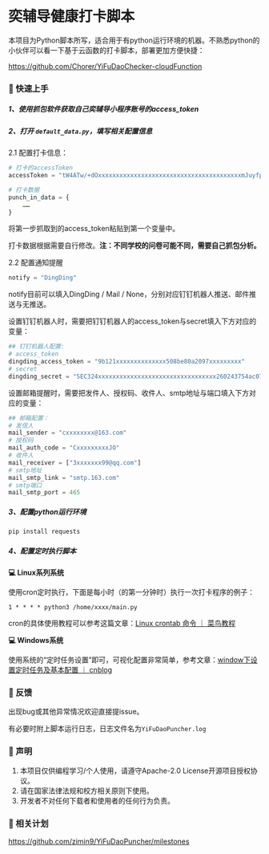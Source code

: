 # 奕辅导健康打卡脚本

本项目为Python脚本所写，适合用于有python运行环境的机器。不熟悉python的小伙伴可以看一下基于云函数的打卡脚本，部署更加方便快捷：

https://github.com/Chorer/YiFuDaoChecker-cloudFunction



### 📌 快速上手

##### 1、使用抓包软件获取自己奕辅导小程序账号的access_token



##### 2、打开 `default_data.py`，填写相关配置信息

2.1 配置打卡信息：

```python
# 打卡的accessToken
accessToken = "tW4ATw/+dOxxxxxxxxxxxxxxxxxxxxxxxxxxxxxxxxxxxxxxxxmJuyfpfYcAsuSnOn2chlDaLo8r+hMVBStA1O2JxotiyzEJBxxxxxxxxxxxxxxxxxTxV/ZQ2kjxfYjqsaw/M9AiZ2Glqg=="

# 打卡数据
punch_in_data = {
    ……
}
```

将第一步抓取到的access_token粘贴到第一个变量中。

打卡数据根据需要自行修改。**注：不同学校的问卷可能不同，需要自己抓包分析。**



2.2 配置通知提醒

```python
notify = "DingDing"
```

notify目前可以填入DingDing / Mail / None，分别对应钉钉机器人推送、邮件推送与无推送。

设置钉钉机器人时，需要把钉钉机器人的access_token与secret填入下方对应的变量：

```python
## 钉钉机器人配置:
# access_token
dingding_access_token = "9b121xxxxxxxxxxxxxx508be80a2097xxxxxxxxx"
# secret
dingding_secret = "SEC324xxxxxxxxxxxxxxxxxxxxxxxxxxxxxxxxx260243754ac07708ebb905"
```

设置邮箱提醒时，需要把发件人、授权码、收件人、smtp地址与端口填入下方对应的变量：

```python
## 邮箱配置：
# 发信人
mail_sender = "cxxxxxxxx@163.com"
# 授权码
mail_auth_code = "CxxxxxxxxxJO"
# 收件人
mail_receiver = ["3xxxxxxx99@qq.com"]
# smtp地址
mail_smtp_link = "smtp.163.com"
# smtp端口
mail_smtp_port = 465
```



##### 3、配置python运行环境

```cmd
pip install requests
```



##### 4、配置定时执行脚本

**💻 Linux系列系统**

使用cron定时执行，下面是每小时（的第一分钟时）执行一次打卡程序的例子：

```
1 * * * * python3 /home/xxxx/main.py
```

cron的具体使用教程可以参考这篇文章：[Linux crontab 命令 ｜ 菜鸟教程](https://www.runoob.com/linux/linux-comm-crontab.html)

**💻 Windows系统**

使用系统的“定时任务设置”即可，可视化配置非常简单，参考文章：[window下设置定时任务及基本配置 ｜ cnblog](https://www.cnblogs.com/funnyzpc/p/11746439.html)



### 💬 反馈

出现bug或其他异常情况欢迎直接提issue。

有必要时附上脚本运行日志，日志文件名为`YiFuDaoPuncher.log`



### 📢 声明

1. 本项目仅供编程学习/个人使用，请遵守Apache-2.0 License开源项目授权协议。
2. 请在国家法律法规和校方相关原则下使用。
3. 开发者不对任何下载者和使用者的任何行为负责。



### 📆 相关计划

https://github.com/zimin9/YiFuDaoPuncher/milestones
